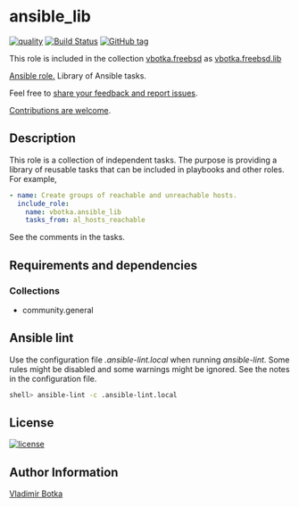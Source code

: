 # ansible_lib

[![quality](https://img.shields.io/ansible/quality/39556)](https://galaxy.ansible.com/vbotka/ansible_lib)
[![Build Status](https://app.travis-ci.com/vbotka/ansible-lib.svg?branch=master)](https://app.travis-ci.com/vbotka/ansible-lib)
[![GitHub tag](https://img.shields.io/github/v/tag/vbotka/ansible-lib)](https://github.com/vbotka/ansible-lib/tags)

This role is included in the collection [vbotka.freebsd](https://galaxy.ansible.com/ui/repo/published/vbotka/freebsd/) as [vbotka.freebsd.lib](https://galaxy.ansible.com/ui/repo/published/vbotka/freebsd/content/role/lib)

[Ansible role.](https://galaxy.ansible.com/vbotka/ansible_lib/) Library of Ansible tasks.

Feel free to [share your feedback and report issues](https://github.com/vbotka/ansible-lib/issues).

[Contributions are welcome](https://github.com/firstcontributions/first-contributions).


## Description

This role is a collection of independent tasks. The purpose is providing a library of reusable tasks
that can be included in playbooks and other roles. For example,

```yaml
- name: Create groups of reachable and unreachable hosts.
  include_role:
    name: vbotka.ansible_lib
    tasks_from: al_hosts_reachable
```

See the comments in the tasks.


## Requirements and dependencies

### Collections

* community.general

## Ansible lint

Use the configuration file *.ansible-lint.local* when running *ansible-lint*. Some rules might be
disabled and some warnings might be ignored. See the notes in the configuration file.

```bash
shell> ansible-lint -c .ansible-lint.local
```

## License

[![license](https://img.shields.io/badge/license-BSD-red.svg)](https://www.freebsd.org/doc/en/articles/bsdl-gpl/article.html)


## Author Information

[Vladimir Botka](https://botka.info)
